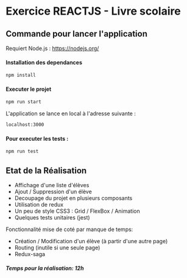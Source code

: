 # Exercice REACTJS - Livre scolaire

## Commande pour lancer l'application

Requiert Node.js : https://nodejs.org/

#### Installation des dependances
```sh
npm install
```

#### Executer le projet
```sh
npm run start
```

L'application se lance en local à l'adresse suivante : 
```sh
localhost:3000
```

#### Pour executer les tests :
```sh
npm run test
```

## Etat de la Réalisation

- Affichage d'une liste d'élèves
- Ajout / Suppression d'un élève
- Decoupage du projet en plusieurs composants
- Utilisation de redux
- Un peu de style CSS3 : Grid / FlexBox / Animation
- Quelques tests unitaires (jest)

Fonctionnalité mise de coté par manque de temps:
- Création / Modification d'un élève (à partir d'une autre page)
- Routing (inutile si une seule page)
- Redux-saga

##### Temps pour la réalisation: 12h